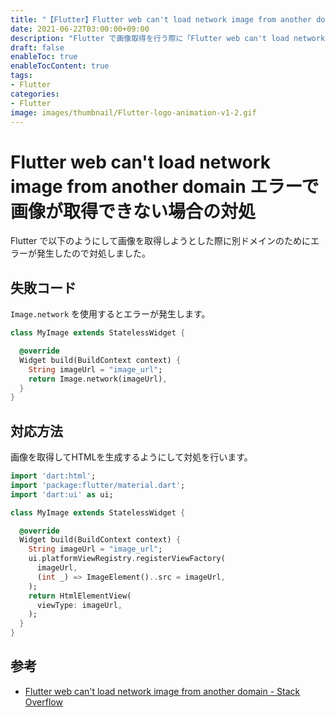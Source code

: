 ```yaml
---
title: "【Flutter】Flutter web can't load network image from another domain エラーで画像が取得できない場合の対処"
date: 2021-06-22T03:00:00+09:00
description: "Flutter で画像取得を行う際に「Flutter web can't load network image from another domain」が出た時の対処"
draft: false
enableToc: true
enableTocContent: true
tags: 
- Flutter
categories: 
- Flutter
image: images/thumbnail/Flutter-logo-animation-v1-2.gif
---
```


# Flutter web can't load network image from another domain エラーで画像が取得できない場合の対処
Flutter で以下のようにして画像を取得しようとした際に別ドメインのためにエラーが発生したので対処しました。

## 失敗コード
`Image.network` を使用するとエラーが発生します。

``` java:main.dart
class MyImage extends StatelessWidget {

  @override
  Widget build(BuildContext context) {
    String imageUrl = "image_url";
    return Image.network(imageUrl),
  }
}
```

## 対応方法
画像を取得してHTMLを生成するようにして対処を行います。
``` java:main.dart
import 'dart:html';
import 'package:flutter/material.dart';
import 'dart:ui' as ui;

class MyImage extends StatelessWidget {

  @override
  Widget build(BuildContext context) {
    String imageUrl = "image_url";
    ui.platformViewRegistry.registerViewFactory(
      imageUrl,
      (int _) => ImageElement()..src = imageUrl,
    );
    return HtmlElementView(
      viewType: imageUrl,
    );
  }
}
```

## 参考
* <a href="https://stackoverflow.com/questions/65653801/flutter-web-cant-load-network-image-from-another-domain" target="_blank" rel="nofollow noopener">Flutter web can't load network image from another domain - Stack Overflow</a>